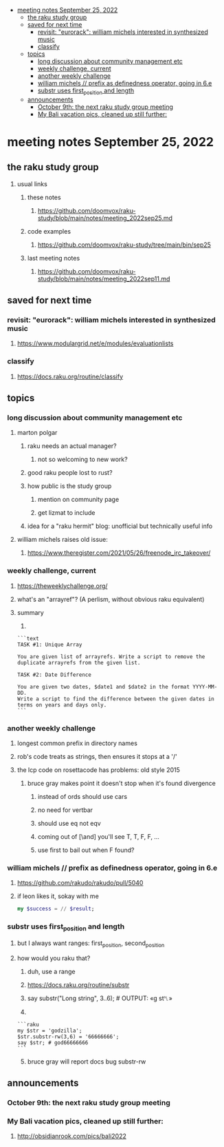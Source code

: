 - [meeting notes September 25, 2022](#orgf447d38)
  - [the raku study group](#orgc1d7c70)
  - [saved for next time](#org082b70e)
    - [revisit: "eurorack": william michels interested in synthesized music](#orge52021f)
    - [classify](#orgd1d63ca)
  - [topics](#org486fe13)
    - [long discussion about community management etc](#orgbd47aa4)
    - [weekly challenge, current](#org9f2f696)
    - [another weekly challenge](#org178b2cf)
    - [william michels  // prefix as definedness operator, going in 6.e](#org427375d)
    - [substr uses first<sub>position</sub> and length](#orgad50d05)
  - [announcements](#org41a16b1)
    - [October 9th: the next raku study group meeting](#orgb312df2)
    - [My Bali vacation pics, cleaned up still further:](#org2aa7485)


<a id="orgf447d38"></a>

# meeting notes September 25, 2022


<a id="orgc1d7c70"></a>

## the raku study group

1.  usual links

    1.  these notes
    
        1.  <https://github.com/doomvox/raku-study/blob/main/notes/meeting_2022sep25.md>
    
    2.  code examples
    
        1.  <https://github.com/doomvox/raku-study/tree/main/bin/sep25>
    
    3.  last meeting notes
    
        1.  <https://github.com/doomvox/raku-study/blob/main/notes/meeting_2022sep11.md>


<a id="org082b70e"></a>

## saved for next time


<a id="orge52021f"></a>

### revisit: "eurorack": william michels interested in synthesized music

1.  <https://www.modulargrid.net/e/modules/evaluationlists>


<a id="orgd1d63ca"></a>

### classify

1.  <https://docs.raku.org/routine/classify>


<a id="org486fe13"></a>

## topics


<a id="orgbd47aa4"></a>

### long discussion about community management etc

1.  marton polgar

    1.  raku needs an actual manager?
    
        1.  not so welcoming to new work?
    
    2.  good raku people lost to rust?
    
    3.  how public is the study group
    
        1.  mention on community page
        
        2.  get lizmat to include
    
    4.  idea for a "raku hermit" blog: unofficial but technically useful info

2.  william michels raises old issue:

    1.  <https://www.theregister.com/2021/05/26/freenode_irc_takeover/>


<a id="org9f2f696"></a>

### weekly challenge, current

1.  <https://theweeklychallenge.org/>

2.  what's an "arrayref"? (A perlism, without obvious raku equivalent)

3.  summary

    1.  
    
        ```text
        TASK #1: Unique Array
        
        You are given list of arrayrefs. Write a script to remove the duplicate arrayrefs from the given list.
        
        TASK #2: Date Difference
        
        You are given two dates, $date1 and $date2 in the format YYYY-MM-DD. 
        Write a script to find the difference between the given dates in terms on years and days only.
        ```


<a id="org178b2cf"></a>

### another weekly challenge

1.  longest common prefix in directory names

2.  rob's code treats as strings, then ensures it stops at a '/'

3.  the lcp code on rosettacode has problems: old style 2015

    1.  bruce gray makes point it doesn't stop when it's found divergence
    
        1.  instead of ords should use cars
        
        2.  no need for vertbar
        
        3.  should use eq not eqv
        
        4.  coming out of [\and] you'll see T, T, F, F, &#x2026;
        
        5.  use first to bail out when F found?


<a id="org427375d"></a>

### william michels  // prefix as definedness operator, going in 6.e

1.  <https://github.com/rakudo/rakudo/pull/5040>

2.  if leon likes it, sokay with me

    ```raku
    my $success = // $result;
    ```


<a id="orgad50d05"></a>

### substr uses first<sub>position</sub> and length

1.  but I always want ranges: first<sub>position</sub>, second<sub>position</sub>

2.  how would you raku that?

    1.  duh, use a range
    
    2.  <https://docs.raku.org/routine/substr>
    
    3.  say substr("Long string", 3..6);     # OUTPUT: «g st␤»
    
    4.  
    
        ```raku
        my $str = 'godzilla';
        $str.substr-rw(3,6) = '66666666';
        say $str; # god66666666
        ```
    
    5.  bruce gray will report docs bug substr-rw


<a id="org41a16b1"></a>

## announcements


<a id="orgb312df2"></a>

### October 9th: the next raku study group meeting


<a id="org2aa7485"></a>

### My Bali vacation pics, cleaned up still further:

1.  <http://obsidianrook.com/pics/bali2022>
